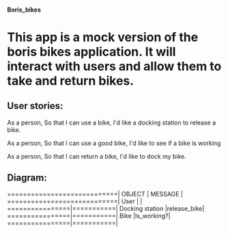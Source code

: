 #### Boris_bikes

# This app is a mock version of the boris bikes application. It will interact with users and allow them to take and return bikes.

## User stories:

As a person,
So that I can use a bike,
I'd like a docking station to release a bike.

As a person,
So that I can use a good bike,
I'd like to see if a bike is working

As a person,
So that I can return a bike,
I'd like to dock my bike.

## Diagram:


============================|
OBJECT          | MESSAGE   |
============================|
User            |           |
================|===========|
Docking station |release_bike|
================|===========|
Bike            |Is_working?|
================|===========|   